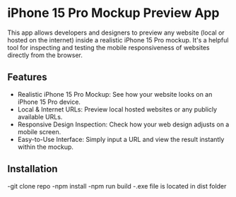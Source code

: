 # iPhone 15 Pro Mockup Preview App
This app allows developers and designers to preview any website (local or hosted on the internet) inside a realistic iPhone 15 Pro mockup. It's a helpful tool for inspecting and testing the mobile responsiveness of websites directly from the browser.

## Features
- Realistic iPhone 15 Pro Mockup: See how your website looks on an iPhone 15 Pro device.
- Local & Internet URLs: Preview local hosted websites or any publicly available URLs.
- Responsive Design Inspection: Check how your web design adjusts on a mobile screen.
- Easy-to-Use Interface: Simply input a URL and view the result instantly within the mockup.

## Installation
-git clone repo
-npm install
-npm run build
-.exe file is located in dist folder
